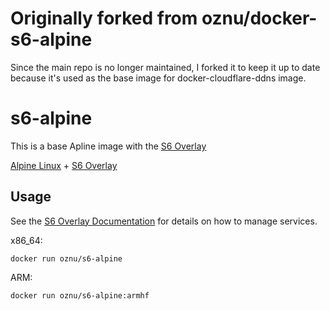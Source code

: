 # Originally forked from oznu/docker-s6-alpine

Since the main repo is no longer maintained, I forked it to keep it up to date because it's used as the base image for docker-cloudflare-ddns image.

# s6-alpine

This is a base Apline image with the [S6 Overlay](https://github.com/just-containers/s6-overlay)

[Alpine Linux](https://alpinelinux.org/) + [S6 Overlay](https://github.com/just-containers/s6-overlay)

## Usage

See the [S6 Overlay Documentation](https://github.com/just-containers/s6-overlay) for details on how to manage services.

x86_64:

```shell
docker run oznu/s6-alpine
```

ARM:

```shell
docker run oznu/s6-alpine:armhf
```
